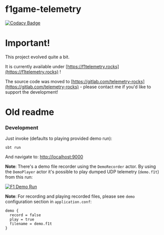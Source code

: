 f1game-telemetry
================

[![Codacy Badge](https://api.codacy.com/project/badge/Grade/fdf98753c2b94cc298cdbab140249635)](https://www.codacy.com/app/gmaslowski/f1game-telemetry?utm_source=github.com&utm_medium=referral&utm_content=gmaslowski/f1game-telemetry&utm_campaign=badger)

# Important!
This project evolved quite a bit. 

It is currently available under [https://f1telemetry.rocks](https://f1telemetry.rocks) !

The source code was moved to [https://gitlab.com/telemetry-rocks](https://gitlab.com/telemetry-rocks) - please contact me if you'd like to support the development!

# Old readme

### Development

Just invoke (defaults to playing provided demo run):

```
sbt run
```

And navigate to: [http://localhost:9000](http://localhost:9000)

__**Note**__: There's a demo file recorder using the `DemoRecorder` actor. By using the `DemoPlayer` actor it's
possible to play dumped UDP telemetry (`demo.f1t`) from this run:

[![F1 Demo Run](https://img.youtube.com/vi/749N3TgkqGU/0.jpg)](https://www.youtube.com/watch?v=749N3TgkqGU)

__**Note**__: For recording and playing recorded files, please see `demo` configuration section in `application.conf`:
```
demo {
  record = false
  play = true
  filename = demo.f1t
}
```
